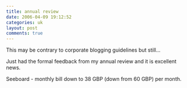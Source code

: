 ```yaml
---
title: annual review
date: 2006-04-09 19:12:52
categories: uk
layout: post
comments: true
---
```

This may be contrary to corporate blogging guidelines but still...

Just had the formal feedback from my annual review and it is excellent
news.

Seeboard - monthly bill down to 38 GBP (down from 60 GBP) per month.
